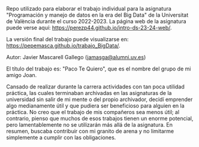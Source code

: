 Repo utilizado para elaborar el trabajo individual para la asignatura "Programación y manejo de datos en la era del Big Data" de la Universitat de València durante el curso 2022-2023. La página web de la asignatura puede verse aquí: https://perezp44.github.io/intro-ds-23-24-web/.

La versión final del trabajo puede visualizarse en: https://pepemasca.github.io/trabajo_BigData/.

Autor: Javier Mascarell Gallego (jamasga@alumni.uv.es)

El título del trabajo es: "Paco Te Quiero", que es el nombre del grupo de mi amigo Joan. 

Cansado de realizar durante la carrera actividades con tan poca utilidad práctica, las cuales terminaban archivadas en las asignaturas de la universidad sin salir de mi mente o del propio archivador, decidí emprender algo medianamente útil y que pudiera ser beneficioso para alguien en la práctica. No creo que el trabajo de mis compañeros sea menos útil; al contrario, pienso que muchos de esos trabajos tienen un enorme potencial, pero lamentablemente no se utilizarán más allá de la asignatura. En resumen, buscaba contribuir con mi granito de arena y no limitarme simplemente a cumplir con las obligaciones.







